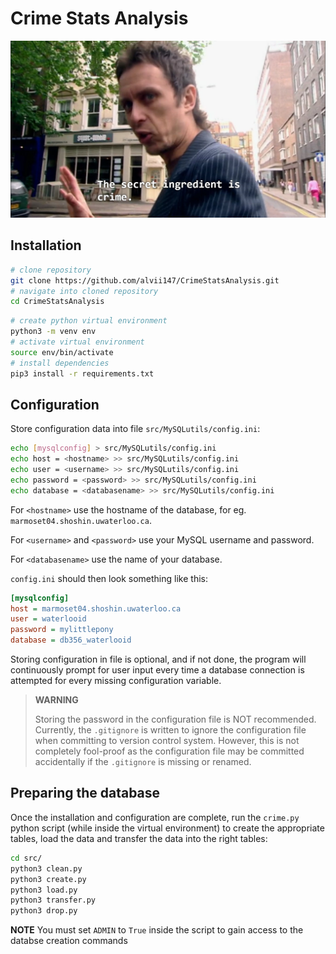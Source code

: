 # Crime Stats Analysis

<img alt="Secret Ingredient Meme" src="img/secret_ingredient.png" width="600" />

## Installation

```bash
# clone repository
git clone https://github.com/alvii147/CrimeStatsAnalysis.git
# navigate into cloned repository
cd CrimeStatsAnalysis
```

```bash
# create python virtual environment
python3 -m venv env
# activate virtual environment
source env/bin/activate
# install dependencies
pip3 install -r requirements.txt
```

## Configuration

Store configuration data into file `src/MySQLutils/config.ini`:

```bash
echo [mysqlconfig] > src/MySQLutils/config.ini
echo host = <hostname> >> src/MySQLutils/config.ini
echo user = <username> >> src/MySQLutils/config.ini
echo password = <password> >> src/MySQLutils/config.ini
echo database = <databasename> >> src/MySQLutils/config.ini
```

For `<hostname>` use the hostname of the database, for eg. `marmoset04.shoshin.uwaterloo.ca`.

For `<username>` and `<password>` use your MySQL username and password.

For `<databasename>` use the name of your database.

`config.ini` should then look something like this:

```ini
[mysqlconfig]
host = marmoset04.shoshin.uwaterloo.ca
user = waterlooid
password = mylittlepony
database = db356_waterlooid
```

Storing configuration in file is optional, and if not done, the program will continuously prompt for user input every time a database connection is attempted for every missing configuration variable.

> **WARNING**
>
> Storing the password in the configuration file is NOT recommended. Currently, the `.gitignore` is written to ignore the configuration file when committing to version control system. However, this is not completely fool-proof as the configuration file may be committed accidentally if the `.gitignore` is missing or renamed.

## Preparing the database

Once the installation and configuration are complete, run the `crime.py` python script (while inside the virtual environment) to create the appropriate tables, load the data and transfer the data into the right tables:

```bash
cd src/
python3 clean.py
python3 create.py
python3 load.py
python3 transfer.py
python3 drop.py
```

**NOTE** You must set `ADMIN` to `True` inside the script to gain access to the databse creation commands
